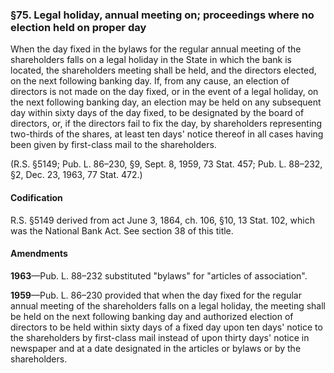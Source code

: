 ### §75. Legal holiday, annual meeting on; proceedings where no election held on proper day ###

When the day fixed in the bylaws for the regular annual meeting of the shareholders falls on a legal holiday in the State in which the bank is located, the shareholders meeting shall be held, and the directors elected, on the next following banking day. If, from any cause, an election of directors is not made on the day fixed, or in the event of a legal holiday, on the next following banking day, an election may be held on any subsequent day within sixty days of the day fixed, to be designated by the board of directors, or, if the directors fail to fix the day, by shareholders representing two-thirds of the shares, at least ten days' notice thereof in all cases having been given by first-class mail to the shareholders.

(R.S. §5149; Pub. L. 86–230, §9, Sept. 8, 1959, 73 Stat. 457; Pub. L. 88–232, §2, Dec. 23, 1963, 77 Stat. 472.)

#### Codification ####

R.S. §5149 derived from act June 3, 1864, ch. 106, §10, 13 Stat. 102, which was the National Bank Act. See section 38 of this title.

#### Amendments ####

**1963**—Pub. L. 88–232 substituted "bylaws" for "articles of association".

**1959**—Pub. L. 86–230 provided that when the day fixed for the regular annual meeting of the shareholders falls on a legal holiday, the meeting shall be held on the next following banking day and authorized election of directors to be held within sixty days of a fixed day upon ten days' notice to the shareholders by first-class mail instead of upon thirty days' notice in newspaper and at a date designated in the articles or bylaws or by the shareholders.
